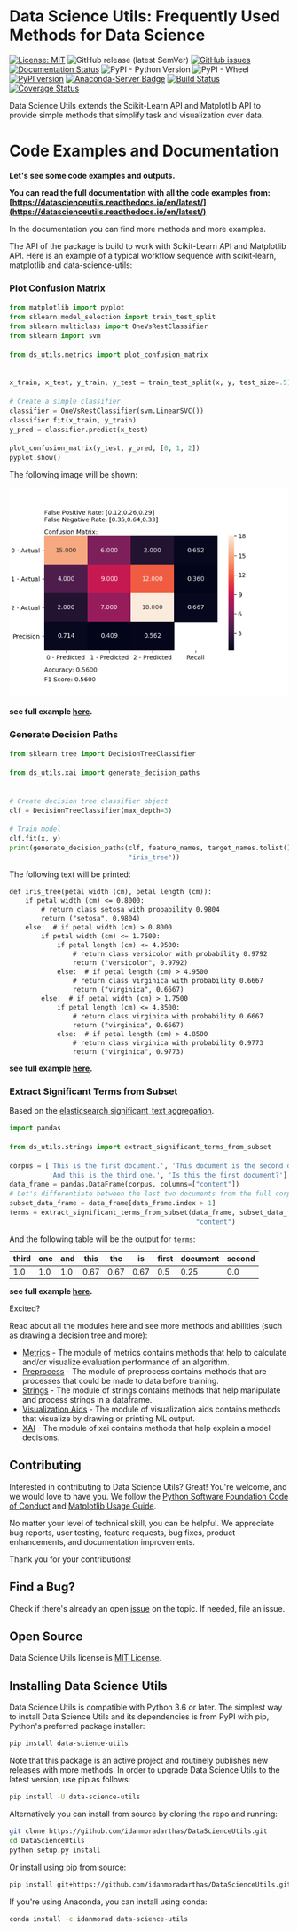 # Data Science Utils: Frequently Used Methods for Data Science
[![License: MIT](https://img.shields.io/github/license/idanmoradarthas/DataScienceUtils)](https://opensource.org/licenses/MIT)
![GitHub release (latest SemVer)](https://img.shields.io/github/v/release/idanmoradarthas/DataScienceUtils)
[![GitHub issues](https://img.shields.io/github/issues/idanmoradarthas/DataScienceUtils)](https://github.com/idanmoradarthas/DataScienceUtils/issues)
[![Documentation Status](https://readthedocs.org/projects/datascienceutils/badge/?version=latest)](https://datascienceutils.readthedocs.io/en/latest/?badge=latest)
![PyPI - Python Version](https://img.shields.io/pypi/pyversions/data-science-utils)
![PyPI - Wheel](https://img.shields.io/pypi/wheel/data-science-utils)
[![PyPI version](https://badge.fury.io/py/data-science-utils.svg)](https://badge.fury.io/py/data-science-utils)
[![Anaconda-Server Badge](https://anaconda.org/idanmorad/data-science-utils/badges/version.svg)](https://anaconda.org/idanmorad/data-science-utils)
[![Build Status](https://travis-ci.org/idanmoradarthas/DataScienceUtils.svg?branch=master)](https://travis-ci.org/idanmoradarthas/DataScienceUtils)
[![Coverage Status](https://coveralls.io/repos/github/idanmoradarthas/DataScienceUtils/badge.svg?branch=master)](https://coveralls.io/github/idanmoradarthas/DataScienceUtils?branch=master)


Data Science Utils extends the Scikit-Learn API and Matplotlib API to provide simple methods that simplify task and 
visualization over data. 

# Code Examples and Documentation
**Let's see some code examples and outputs.** 

**You can read the full documentation with all the code examples from:
[https://datascienceutils.readthedocs.io/en/latest/](https://datascienceutils.readthedocs.io/en/latest/)**

In the documentation you can find more methods and more examples.

The API of the package is build to work with Scikit-Learn API and Matplotlib API. Here is an example of a typical 
workflow sequence with scikit-learn, matplotlib and data-science-utils:
### Plot Confusion Matrix
```python
from matplotlib import pyplot
from sklearn.model_selection import train_test_split
from sklearn.multiclass import OneVsRestClassifier
from sklearn import svm

from ds_utils.metrics import plot_confusion_matrix


x_train, x_test, y_train, y_test = train_test_split(x, y, test_size=.5)

# Create a simple classifier
classifier = OneVsRestClassifier(svm.LinearSVC())
classifier.fit(x_train, y_train)
y_pred = classifier.predict(x_test)

plot_confusion_matrix(y_test, y_pred, [0, 1, 2])
pyplot.show()
```
The following image will be shown:

![multi label classification confusion matrix](https://raw.githubusercontent.com/idanmoradarthas/DataScienceUtils/master/tests/baseline_images/test_metrics/test_print_confusion_matrix.png)

**see full example [here](https://datascienceutils.readthedocs.io/en/latest/metrics.html#plot-confusion-matrix).**

### Generate Decision Paths
```python
from sklearn.tree import DecisionTreeClassifier

from ds_utils.xai import generate_decision_paths
    

# Create decision tree classifier object
clf = DecisionTreeClassifier(max_depth=3)

# Train model
clf.fit(x, y)
print(generate_decision_paths(clf, feature_names, target_names.tolist(), 
                              "iris_tree"))
```
The following text will be printed:
```
def iris_tree(petal width (cm), petal length (cm)):
    if petal width (cm) <= 0.8000:
        # return class setosa with probability 0.9804
        return ("setosa", 0.9804)
    else:  # if petal width (cm) > 0.8000
        if petal width (cm) <= 1.7500:
            if petal length (cm) <= 4.9500:
                # return class versicolor with probability 0.9792
                return ("versicolor", 0.9792)
            else:  # if petal length (cm) > 4.9500
                # return class virginica with probability 0.6667
                return ("virginica", 0.6667)
        else:  # if petal width (cm) > 1.7500
            if petal length (cm) <= 4.8500:
                # return class virginica with probability 0.6667
                return ("virginica", 0.6667)
            else:  # if petal length (cm) > 4.8500
                # return class virginica with probability 0.9773
                return ("virginica", 0.9773)
```

**see full example [here](https://datascienceutils.readthedocs.io/en/latest/xai.html#generate-decision-paths).**

### Extract Significant Terms from Subset
Based on the [elasticsearch significant_text aggregation](https://www.elastic.co/guide/en/elasticsearch/reference/current/search-aggregations-bucket-significantterms-aggregation.html#_scripted).

```python
import pandas

from ds_utils.strings import extract_significant_terms_from_subset

corpus = ['This is the first document.', 'This document is the second document.',
          'And this is the third one.', 'Is this the first document?']
data_frame = pandas.DataFrame(corpus, columns=["content"])
# Let's differentiate between the last two documents from the full corpus
subset_data_frame = data_frame[data_frame.index > 1]
terms = extract_significant_terms_from_subset(data_frame, subset_data_frame, 
                                               "content")

```
And the following table will be the output for ``terms``:

|third|one|and|this|the |is  |first|document|second|
|-----|---|---|----|----|----|-----|--------|------|
|1.0  |1.0|1.0|0.67|0.67|0.67|0.5  |0.25    |0.0   |

**see full example [here](https://datascienceutils.readthedocs.io/en/latest/strings.html#significant-terms).**

Excited?

Read about all the modules here and see more methods and abilities (such as drawing a decision tree and more): 
* [Metrics](https://datascienceutils.readthedocs.io/en/latest/metrics.html) - The module of metrics contains methods that help to calculate and/or visualize evaluation performance of an algorithm.
* [Preprocess](https://datascienceutils.readthedocs.io/en/latest/preprocess.html) - The module of preprocess contains methods that are processes that could be made to data before training.
* [Strings](https://datascienceutils.readthedocs.io/en/latest/strings.html) - The module of strings contains methods that help manipulate and process strings in a dataframe.
* [Visualization Aids](https://datascienceutils.readthedocs.io/en/latest/visualization_aids.html) - The module of visualization aids contains methods that visualize by drawing or printing ML output.
* [XAI](https://datascienceutils.readthedocs.io/en/latest/xai.html) - The module of xai contains methods that help explain a model decisions.

## Contributing
Interested in contributing to Data Science Utils? Great! You're welcome,  and we would love to have you. We follow 
the [Python Software Foundation Code of Conduct](http://www.python.org/psf/codeofconduct/) and 
[Matplotlib Usage Guide](https://matplotlib.org/tutorials/introductory/usage.html#coding-styles).

No matter your level of technical skill, you can be helpful. We appreciate bug reports, user testing, feature 
requests, bug fixes, product enhancements, and documentation improvements.

Thank you for your contributions!

## Find a Bug?
Check if there's already an open [issue](https://github.com/idanmoradarthas/DataScienceUtils/issues) on the topic. If 
needed, file an issue.

## Open Source
Data Science Utils license is [MIT License](https://opensource.org/licenses/MIT). 

## Installing Data Science Utils
Data Science Utils is compatible with Python 3.6 or later. The simplest way to install Data Science Utils and its 
dependencies is from PyPI with pip, Python's preferred package installer:
```bash
pip install data-science-utils
```
Note that this package is an active project and routinely publishes new releases with more methods.  In order to 
upgrade Data Science Utils to the latest version, use pip as follows:
```bash
pip install -U data-science-utils
```
Alternatively you can install from source by cloning the repo and running:
```bash
git clone https://github.com/idanmoradarthas/DataScienceUtils.git
cd DataScienceUtils
python setup.py install
```
Or install using pip from source:
```bash
pip install git+https://github.com/idanmoradarthas/DataScienceUtils.git
```
If you're using Anaconda, you can install using conda:
```bash
conda install -c idanmorad data-science-utils
```